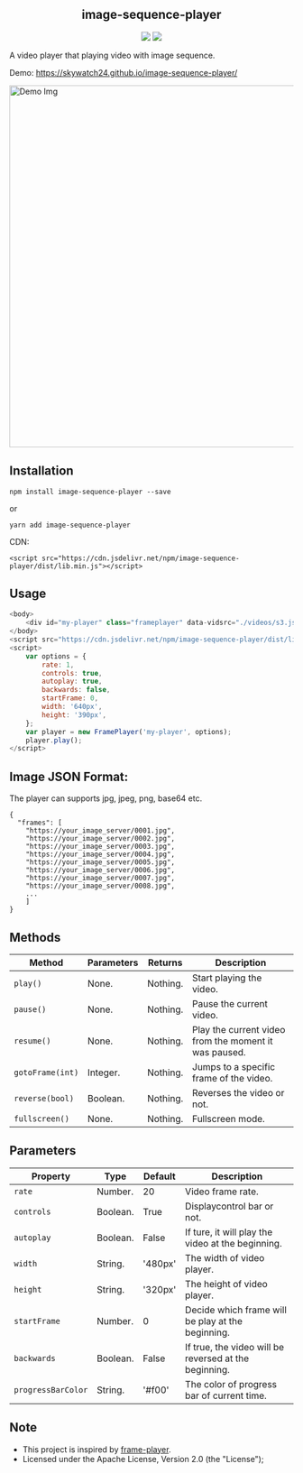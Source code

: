 <h2 align="center">image-sequence-player</h2>

<p align="center">
  <a href="https://www.npmjs.com/package/image-sequence-player"><img src="https://img.shields.io/npm/v/image-sequence-player?style=flat-square"></a>
  <a href="https://www.npmjs.com/package/@skywatch/js"><img src="https://img.shields.io/npm/dm/image-sequence-player?style=flat-square"></a>
</p>

A video player that playing video with image sequence.

Demo: https://skywatch24.github.io/image-sequence-player/

<img width="642" alt="Demo Img" src="https://user-images.githubusercontent.com/16790195/126168566-9d94b6f0-c792-48a2-a494-ac84477583eb.png">


## Installation

```
npm install image-sequence-player --save
```

or

```
yarn add image-sequence-player
```

CDN:

```
<script src="https://cdn.jsdelivr.net/npm/image-sequence-player/dist/lib.min.js"></script>
```

## Usage

```javascript
<body>
    <div id="my-player" class="frameplayer" data-vidsrc="./videos/s3.json"></div>
</body>
<script src="https://cdn.jsdelivr.net/npm/image-sequence-player/dist/lib.min.js"></script>
<script>
    var options = {
        rate: 1,
        controls: true,
        autoplay: true,
        backwards: false,
        startFrame: 0,
        width: '640px',
        height: '390px',
    };
    var player = new FramePlayer('my-player', options);
    player.play();
</script>
```

## Image JSON Format:

The player can supports jpg, jpeg, png, base64 etc.

```
{
  "frames": [
    "https://your_image_server/0001.jpg",
    "https://your_image_server/0002.jpg",
    "https://your_image_server/0003.jpg",
    "https://your_image_server/0004.jpg",
    "https://your_image_server/0005.jpg",
    "https://your_image_server/0006.jpg",
    "https://your_image_server/0007.jpg",
    "https://your_image_server/0008.jpg",
    ...
    ]
}
```

## Methods

| Method           | Parameters | Returns  | Description                                           |
| ---------------- | ---------- | -------- | ----------------------------------------------------- |
| `play()`         | None.      | Nothing. | Start playing the video.                              |
| `pause()`        | None.      | Nothing. | Pause the current video.                              |
| `resume()`       | None.      | Nothing. | Play the current video from the moment it was paused. |
| `gotoFrame(int)` | Integer.   | Nothing. | Jumps to a specific frame of the video.               |
| `reverse(bool)`  | Boolean.   | Nothing. | Reverses the video or not.                            |
| `fullscreen()`   | None.      | Nothing. | Fullscreen mode.                                      |

## Parameters

| Property           | Type     | Default | Description                                           |
| ------------------ | -------- | ------- | ----------------------------------------------------- |
| `rate`             | Number.  | 20      | Video frame rate.                                     |
| `controls`         | Boolean. | True    | Displaycontrol bar or not.                            |
| `autoplay`         | Boolean. | False   | If ture, it will play the video at the beginning.     |
| `width`            | String.  | '480px' | The width of video player.                            |
| `height`           | String.  | '320px' | The height of video player.                           |
| `startFrame`       | Number.  | 0       | Decide which frame will be play at the beginning.     |
| `backwards`        | Boolean. | False   | If true, the video will be reversed at the beginning. |
| `progressBarColor` | String.  | '#f00'  | The color of progress bar of current time.            |

## Note

- This project is inspired by [frame-player](https://github.com/vagnervjs/frame-player).
- Licensed under the Apache License, Version 2.0 (the "License");

